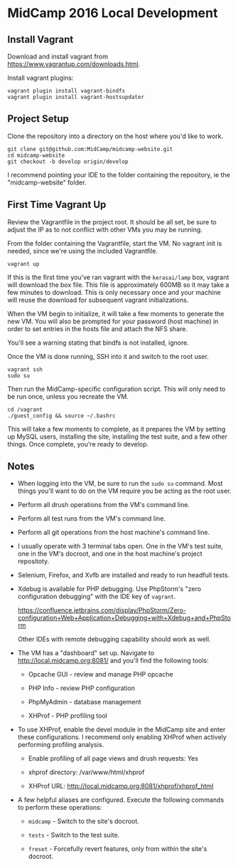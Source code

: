 # MidCamp 2016 Local Development

## Install Vagrant

Download and install vagrant from https://www.vagrantup.com/downloads.html.

Install vagrant plugins:

```
vagrant plugin install vagrant-bindfs
vagrant plugin install vagrant-hostsupdater
```

## Project Setup

Clone the repository into a directory on the host where you'd like to work.

```
git clone git@github.com:MidCamp/midcamp-website.git
cd midcamp-website
git checkout -b develop origin/develop
```

I recommend pointing your IDE to the folder containing the repository, ie the
"midcamp-website" folder.

## First Time Vagrant Up

Review the Vagrantfile in the project root. It should be all set, be sure to
adjust the IP as to not conflict with other VMs you may be running.

From the folder containing the Vagrantfile, start the VM. No vagrant init is
needed, since we're using the included Vagrantfile.

`vagrant up`

If this is the first time you've ran vagrant with the `kerasai/lamp` box, 
vagrant will download the box file. This file is approximately 600MB so it may
take a few minutes to download. This is only necessary once and your machine 
will reuse the download for subsequent vagrant initializations.

When the VM begin to initialize, it will take a few moments to generate the new
VM. You will also be prompted for your password (host machine) in order to set
entries in the hosts file and attach the NFS share.

You'll see a warning stating that bindfs is not installed, ignore.

Once the VM is done running, SSH into it and switch to the root user.

```
vagrant ssh
sudo su
```

Then run the MidCamp-specific configuration script. This will only need to be
run once, unless you recreate the VM.

```
cd /vagrant
./guest_config && source ~/.bashrc
```

This will take a few moments to complete, as it prepares the VM by setting up
MySQL users, installing the site, installing the test suite, and a few other
things. Once complete, you're ready to develop.

## Notes

* When logging into the VM, be sure to run the `sudo su` command. Most things
  you'll want to do on the VM require you be acting as the root user.

* Perform all drush operations from the VM's command line.

* Perform all test runs from the VM's command line.

* Perform all git operations from the host machine's command line.

* I usually operate with 3 terminal tabs open. One in the VM's test suite, one
  in the VM's docroot, and one in the host machine's project repositoty.

* Selenium, Firefox, and Xvfb are installed and ready to run headfull tests.

* Xdebug is available for PHP debugging. Use PhpStorm's "zero configuration
  debugging" with the IDE key of `vagrant`.

  https://confluence.jetbrains.com/display/PhpStorm/Zero-configuration+Web+Application+Debugging+with+Xdebug+and+PhpStorm

  Other IDEs with remote debugging capability should work as well.

* The VM has a "dashboard" set up. Navigate to http://local.midcamp.org:8081/
  and you'll find the following tools:

  * Opcache GUI - review and manage PHP opcache

  * PHP Info - review PHP configuration

  * PhpMyAdmin - database management

  * XHProf - PHP profiling tool

* To use XHProf, enable the devel module in the MidCamp site and enter these
  configurations. I recommend only enabling XHProf when actively performing
  profiling analysis.

  * Enable profiling of all page views and drush requests: Yes

  * xhprof directory: /var/www/html/xhprof

  * XHProf URL: http://local.midcamp.org:8081/xhprof/xhprof_html

* A few helpful aliases are configured. Execute the following commands to
  perform these operations:

  * `midcamp` - Switch to the site's docroot.

  * `tests` - Switch to the test suite.

  * `freset` - Forcefully revert features, only from within the site's docroot.
